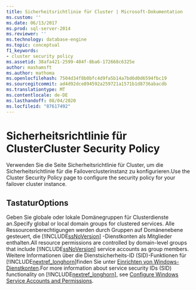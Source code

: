 ```yaml
---
title: Sicherheitsrichtlinie für Cluster | Microsoft-Dokumentation
ms.custom: ''
ms.date: 06/13/2017
ms.prod: sql-server-2014
ms.reviewer: ''
ms.technology: database-engine
ms.topic: conceptual
f1_keywords:
- cluster security policy
ms.assetid: 38afa421-2599-404f-8ba6-172668c6325e
author: mashamsft
ms.author: mathoma
ms.openlocfilehash: 7504d34f8b0bfc4d9fa5b14a7bd6d0d6594fbc19
ms.sourcegitcommit: ad4d92dce894592a259721a1571b1d8736abacdb
ms.translationtype: MT
ms.contentlocale: de-DE
ms.lasthandoff: 08/04/2020
ms.locfileid: "87617492"
---
```

# <a name="cluster-security-policy"></a><span data-ttu-id="a7ff7-102">Sicherheitsrichtlinie für Cluster</span><span class="sxs-lookup"><span data-stu-id="a7ff7-102">Cluster Security Policy</span></span>
  <span data-ttu-id="a7ff7-103">Verwenden Sie die Seite Sicherheitsrichtlinie für Cluster, um die Sicherheitsrichtlinie für die Failoverclusterinstanz zu konfigurieren.</span><span class="sxs-lookup"><span data-stu-id="a7ff7-103">Use the Cluster Security Policy page to configure the security policy for your failover cluster instance.</span></span>  
  
## <a name="options"></a><span data-ttu-id="a7ff7-104">Tastatur</span><span class="sxs-lookup"><span data-stu-id="a7ff7-104">Options</span></span>  
 <span data-ttu-id="a7ff7-105">Geben Sie globale oder lokale Domänegruppen für Clusterdienste an.</span><span class="sxs-lookup"><span data-stu-id="a7ff7-105">Specify global or local domain groups for clustered services.</span></span> <span data-ttu-id="a7ff7-106">Alle Ressourcenberechtigungen werden durch Gruppen auf Domänenebene gesteuert, die [!INCLUDE[ssNoVersion](../../includes/ssnoversion-md.md)] -Dienstkonten als Mitglieder enthalten.</span><span class="sxs-lookup"><span data-stu-id="a7ff7-106">All resource permissions are controlled by domain-level groups that include [!INCLUDE[ssNoVersion](../../includes/ssnoversion-md.md)] service accounts as group members.</span></span> <span data-ttu-id="a7ff7-107">Weitere Informationen über die Dienstsicherheits-ID (SID)-Funktionen für [!INCLUDE[nextref_longhorn](../../includes/nextref-longhorn-md.md)]finden Sie unter [Einrichten von Windows-Dienstkonten](../../database-engine/configure-windows/configure-windows-service-accounts-and-permissions.md).</span><span class="sxs-lookup"><span data-stu-id="a7ff7-107">For more information about service security IDs (SID) functionality on [!INCLUDE[nextref_longhorn](../../includes/nextref-longhorn-md.md)], see [Configure Windows Service Accounts and Permissions](../../database-engine/configure-windows/configure-windows-service-accounts-and-permissions.md).</span></span>  
  
  
